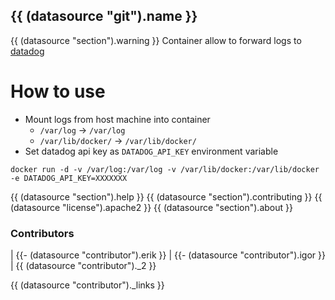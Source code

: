 ## {{ (datasource "git").name }}
{{ (datasource "section").warning }}
Container allow to forward logs to [datadog](https://datadoghq.com)

# How to use

* Mount logs from host machine into container
  * `/var/log` -> `/var/log`
  * `/var/lib/docker/` -> `/var/lib/docker/`
* Set datadog api key as `DATADOG_API_KEY` environment variable 

```shell
docker run -d -v /var/log:/var/log -v /var/lib/docker:/var/lib/docker -e DATADOG_API_KEY=XXXXXXX   
```

{{ (datasource "section").help }}
{{ (datasource "section").contributing }}
{{ (datasource "license").apache2 }}
{{ (datasource "section").about }}

### Contributors

|
{{- (datasource "contributor").erik }} |
{{- (datasource "contributor").igor }} | 
{{ (datasource "contributor")._2 }}

{{ (datasource "contributor")._links }}
